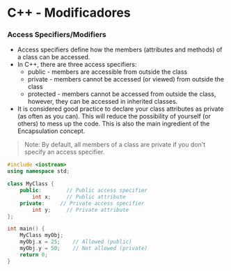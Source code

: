 # C++ - Modificadores

### Access Specifiers/Modifiers

- Access specifiers define how the members (attributes and methods) of a class can be accessed.
- In C++, there are three access specifiers:
    - public - members are accessible from outside the class
    - private - members cannot be accessed (or viewed) from outside the class
    - protected - members cannot be accessed from outside the class, however, they can be accessed in inherited classes.
- It is considered good practice to declare your class attributes as private (as often as you can). This will reduce the possibility of yourself (or others) to mess up the code. This is also the main ingredient of the Encapsulation concept.

> Note: By default, all members of a class are private if you don't specify an access specifier.

~~~cpp
#include <iostream>
using namespace std;

class MyClass {
    public:        // Public access specifier
        int x;     // Public attribute
    private:     // Private access specifier
        int y;     // Private attribute
};

int main() {
    MyClass myObj;
    myObj.x = 25;    // Allowed (public)
    myObj.y = 50;    // Not allowed (private)
    return 0;
}
~~~